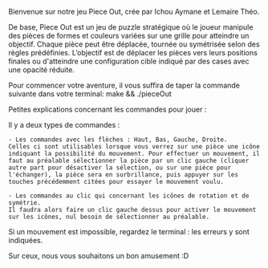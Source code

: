 Bienvenue sur notre jeu Piece Out, crée par Ichou Aymane et Lemaire Théo. 

De base, Piece Out est un jeu de puzzle stratégique où le joueur manipule des pièces de formes et couleurs variées sur une grille pour atteindre un objectif. Chaque pièce peut être déplacée, tournée ou symétrisée selon des règles prédéfinies. L’objectif est de déplacer les pièces vers leurs positions finales ou d'atteindre une configuration cible indiqué par des cases avec une opacité réduite. 

Pour commencer votre aventure, il vous suffira de taper la commande suivante dans votre terminal: 
        make && ./pieceOut

Petites explications concernant les commandes pour jouer : 

Il y a deux types de commandes :

    - Les commandes avec les flèches : Haut, Bas, Gauche, Droite. 
    Celles ci sont utilisables lorsque vous verrez sur une pièce une icône indiquant la possibilité du mouvement. Pour effectuer un mouvement, il faut au préalable sélectionner la pièce par un clic gauche (cliquer autre part pour désactiver la sélection, ou sur une pièce pour l'échanger), la pièce sera en surbrillance, puis appuyer sur les touches précédemment citées pour essayer le mouvement voulu.

    - Les commandes au clic qui concernant les icônes de rotation et de symétrie. 
    Il faudra alors faire un clic gauche dessus pour activer le mouvement sur les icônes, nul besoin de sélectionner au préalable.

Si un mouvement est impossible, regardez le terminal : les erreurs y sont indiquées.

Sur ceux, nous vous souhaitons un bon amusement :D


